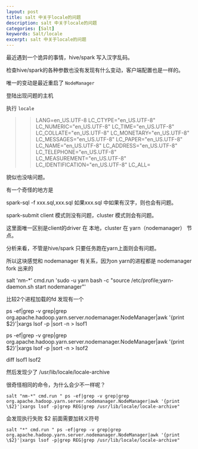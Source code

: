 ```yaml
---
layout: post
title: salt 中关于locale的问题
description: salt 中关于locale的问题
categories: [Salt]
keywords: Salt/locale
excerpt: salt 中关于locale的问题
---
```



最近遇到一个诡异的事情，hive/spark 写入汉字乱码。

检查hive/spark的各种参数也没有发现有什么变动，客户端配置也是一样的。



唯一的变动是最近重启了 `NodeManager`

登陆出现问题的主机

执行 `locale`
>>   LANG=en_US.UTF-8
    LC_CTYPE="en_US.UTF-8"
    LC_NUMERIC="en_US.UTF-8"
    LC_TIME="en_US.UTF-8"
    LC_COLLATE="en_US.UTF-8"
    LC_MONETARY="en_US.UTF-8"
    LC_MESSAGES="en_US.UTF-8"
    LC_PAPER="en_US.UTF-8"
    LC_NAME="en_US.UTF-8"
    LC_ADDRESS="en_US.UTF-8"
    LC_TELEPHONE="en_US.UTF-8"
    LC_MEASUREMENT="en_US.UTF-8"
    LC_IDENTIFICATION="en_US.UTF-8"
    LC_ALL=


貌似也没啥问题。



有一个奇怪的地方是 

spark-sql -f xxx.sql,xxx.sql 如果xxx.sql 中如果有汉字，则也会有问题。

spark-submit client 模式则没有问题，cluster 模式则会有问题。

这里面唯一区别是client的driver 在 本地，cluster 在 yarn（nodemanager） 节点。

分析来看，不管是hive/spark 只要任务跑在yarn上面则会有问题。

所以这块感觉和 nodemanager 有关系，因为on yarn的进程都是 nodemanager fork 出来的


salt 'nm-*' cmd.run 'sudo -u yarn bash -c "source /etc/profile;yarn-daemon.sh start nodemanager"'

比较2个进程加载的fd 发现有一个

ps -ef|grep -v grep|grep org.apache.hadoop.yarn.server.nodemanager.NodeManager|awk '{print $2}'|xargs lsof -p |sort -n > lsof1

ps -ef|grep -v grep|grep org.apache.hadoop.yarn.server.nodemanager.NodeManager|awk '{print $2}'|xargs lsof -p |sort -n  > lsof2

diff lsof1 lsof2

然后发现少了
/usr/lib/locale/locale-archive

很奇怪相同的命令，为什么会少不一样呢？







```
salt "nm-*" cmd.run " ps -ef|grep -v grep|grep org.apache.hadoop.yarn.server.nodemanager.NodeManager|awk '{print \$2}'|xargs lsof -p|grep REG|grep /usr/lib/locale/locale-archive"

```

会发现执行失败
$2 前面需要加转义符号

```
salt "*" cmd.run " ps -ef|grep -v grep|grep org.apache.hadoop.yarn.server.nodemanager.NodeManager|awk '{print \$2}'|xargs lsof -p|grep REG|grep /usr/lib/locale/locale-archive"

```
